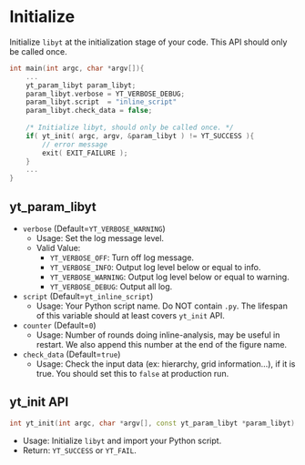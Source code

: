 # Initialize
Initialize `libyt` at the initialization stage of your code. This API should only be called once.

```C++
int main(int argc, char *argv[]){
    ...
    yt_param_libyt param_libyt;
    param_libyt.verbose = YT_VERBOSE_DEBUG;
    param_libyt.script  = "inline_script"
    param_libyt.check_data = false;
	
	/* Initialize libyt, should only be called once. */
    if( yt_init( argc, argv, &param_libyt ) != YT_SUCCESS ){
	    // error message
	    exit( EXIT_FAILURE );
    }
    ...
}
```

## yt_param_libyt
- `verbose` (Default=`YT_VERBOSE_WARNING`)
  - Usage: Set the log message level.
  - Valid Value:
    - `YT_VERBOSE_OFF`: Turn off log message.
    - `YT_VERBOSE_INFO`: Output log level below or equal to info.
    - `YT_VERBOSE_WARNING`: Output log level below or equal to warning.
    - `YT_VERBOSE_DEBUG`: Output all log.
- `script` (Default=`yt_inline_script`)
  - Usage: Your Python script name. Do NOT contain `.py`. The lifespan of this variable should at least covers `yt_init` API.
- `counter` (Default=`0`)
  - Usage: Number of rounds doing inline-analysis, may be useful in restart. We also append this number at the end of the figure name.
- `check_data` (Default=`true`)
  - Usage: Check the input data (ex: hierarchy, grid information…), if it is true. You should set this to `false` at production run.

## yt_init API
```c++
int yt_init(int argc, char *argv[], const yt_param_libyt *param_libyt)
```
- Usage: Initialize `libyt` and import your Python script.
- Return: `YT_SUCCESS` or `YT_FAIL`.